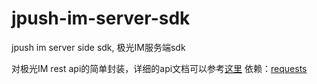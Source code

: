 # jpush-im-server-sdk
jpush im server side sdk, 极光IM服务端sdk

对极光IM rest api的简单封装，详细的api文档可以参考[这里](http://docs.jiguang.cn/server/rest_api_im/)
依赖：[requests](http://docs.python-requests.org/en/master/)
